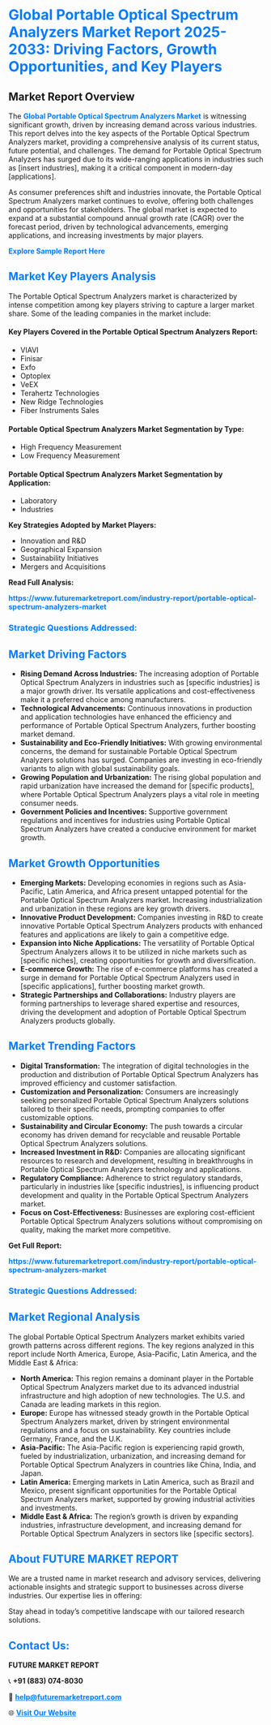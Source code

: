<h1 style="color: #007BFF;">Global Portable Optical Spectrum Analyzers Market Report 2025-2033: Driving Factors, Growth Opportunities, and Key Players</h1>

<section id="overview">
<h2>Market Report Overview</h2>
<p>The <a href="https://www.futuremarketreport.com/industry-report/portable-optical-spectrum-analyzers-market" style="color: #007BFF; text-decoration: none;"><strong>Global Portable Optical Spectrum Analyzers Market</strong></a> is witnessing significant growth, driven by increasing demand across various industries. This report delves into the key aspects of the Portable Optical Spectrum Analyzers market, providing a comprehensive analysis of its current status, future potential, and challenges. The demand for Portable Optical Spectrum Analyzers has surged due to its wide-ranging applications in industries such as [insert industries], making it a critical component in modern-day [applications].</p>
<p>As consumer preferences shift and industries innovate, the Portable Optical Spectrum Analyzers market continues to evolve, offering both challenges and opportunities for stakeholders. The global market is expected to expand at a substantial compound annual growth rate (CAGR) over the forecast period, driven by technological advancements, emerging applications, and increasing investments by major players.</p>
</section>

<section id="overview">
<p><a href="https://www.futuremarketreport.com/request-sample/reportId=27529" style="color: #007BFF; text-decoration: none;"><strong>Explore Sample Report Here</strong></a></p>
</section>

<section id="key-players">
<h2 style="color: #007BFF;">Market Key Players Analysis</h2>
<p>The Portable Optical Spectrum Analyzers market is characterized by intense competition among key players striving to capture a larger market share. Some of the leading companies in the market include:</p>
<h4>Key Players Covered in the Portable Optical Spectrum Analyzers Report:</h4>
<ul><li>VIAVI</li><li>Finisar</li><li>Exfo</li><li>Optoplex</li><li>VeEX</li><li>Terahertz Technologies</li><li>New Ridge Technologies</li><li>Fiber Instruments Sales</li></ul>
<h4>Portable Optical Spectrum Analyzers Market Segmentation by Type:</h4>
<ul><li>High Frequency Measurement</li><li>Low Frequency Measurement</li></ul>

<h4>Portable Optical Spectrum Analyzers Market Segmentation by Application:</h4>
<ul><li>Laboratory</li><li>Industries</li></ul>
<p><strong>Key Strategies Adopted by Market Players:</strong></p>
<ul>
<li>Innovation and R&D</li>
<li>Geographical Expansion</li>
<li>Sustainability Initiatives</li>
<li>Mergers and Acquisitions</li>
</ul>
</section>

<section>
<p><strong>Read Full Analysis: </strong></p><a href="https://www.futuremarketreport.com/industry-report/portable-optical-spectrum-analyzers-market" style="color: #007BFF; text-decoration: none;"><strong>https://www.futuremarketreport.com/industry-report/portable-optical-spectrum-analyzers-market</strong></a>
<h3 style="color: #007BFF;">Strategic Questions Addressed:</h3>
</section>

<section id="driving-factors">
<h2 style="color: #007BFF;">Market Driving Factors</h2>
<ul>
<li><strong>Rising Demand Across Industries:</strong> The increasing adoption of Portable Optical Spectrum Analyzers in industries such as [specific industries] is a major growth driver. Its versatile applications and cost-effectiveness make it a preferred choice among manufacturers.</li>
<li><strong>Technological Advancements:</strong> Continuous innovations in production and application technologies have enhanced the efficiency and performance of Portable Optical Spectrum Analyzers, further boosting market demand.</li>
<li><strong>Sustainability and Eco-Friendly Initiatives:</strong> With growing environmental concerns, the demand for sustainable Portable Optical Spectrum Analyzers solutions has surged. Companies are investing in eco-friendly variants to align with global sustainability goals.</li>
<li><strong>Growing Population and Urbanization:</strong> The rising global population and rapid urbanization have increased the demand for [specific products], where Portable Optical Spectrum Analyzers plays a vital role in meeting consumer needs.</li>
<li><strong>Government Policies and Incentives:</strong> Supportive government regulations and incentives for industries using Portable Optical Spectrum Analyzers have created a conducive environment for market growth.</li>
</ul>
</section>

<section id="growth-opportunities">
<h2 style="color: #007BFF;">Market Growth Opportunities</h2>
<ul>
<li><strong>Emerging Markets:</strong> Developing economies in regions such as Asia-Pacific, Latin America, and Africa present untapped potential for the Portable Optical Spectrum Analyzers market. Increasing industrialization and urbanization in these regions are key growth drivers.</li>
<li><strong>Innovative Product Development:</strong> Companies investing in R&D to create innovative Portable Optical Spectrum Analyzers products with enhanced features and applications are likely to gain a competitive edge.</li>
<li><strong>Expansion into Niche Applications:</strong> The versatility of Portable Optical Spectrum Analyzers allows it to be utilized in niche markets such as [specific niches], creating opportunities for growth and diversification.</li>
<li><strong>E-commerce Growth:</strong> The rise of e-commerce platforms has created a surge in demand for Portable Optical Spectrum Analyzers used in [specific applications], further boosting market growth.</li>
<li><strong>Strategic Partnerships and Collaborations:</strong> Industry players are forming partnerships to leverage shared expertise and resources, driving the development and adoption of Portable Optical Spectrum Analyzers products globally.</li>
</ul>
</section>

<section id="trending-factors">
<h2 style="color: #007BFF;">Market Trending Factors</h2>
<ul>
<li><strong>Digital Transformation:</strong> The integration of digital technologies in the production and distribution of Portable Optical Spectrum Analyzers has improved efficiency and customer satisfaction.</li>
<li><strong>Customization and Personalization:</strong> Consumers are increasingly seeking personalized Portable Optical Spectrum Analyzers solutions tailored to their specific needs, prompting companies to offer customizable options.</li>
<li><strong>Sustainability and Circular Economy:</strong> The push towards a circular economy has driven demand for recyclable and reusable Portable Optical Spectrum Analyzers solutions.</li>
<li><strong>Increased Investment in R&D:</strong> Companies are allocating significant resources to research and development, resulting in breakthroughs in Portable Optical Spectrum Analyzers technology and applications.</li>
<li><strong>Regulatory Compliance:</strong> Adherence to strict regulatory standards, particularly in industries like [specific industries], is influencing product development and quality in the Portable Optical Spectrum Analyzers market.</li>
<li><strong>Focus on Cost-Effectiveness:</strong> Businesses are exploring cost-efficient Portable Optical Spectrum Analyzers solutions without compromising on quality, making the market more competitive.</li>
</ul>
</section>

<section>
<p><strong>Get Full Report: </strong></p><a href="https://www.futuremarketreport.com/industry-report/portable-optical-spectrum-analyzers-market" style="color: #007BFF; text-decoration: none;"><strong>https://www.futuremarketreport.com/industry-report/portable-optical-spectrum-analyzers-market</strong></a>
<h3 style="color: #007BFF;">Strategic Questions Addressed:</h3>
</section>


<section id="regional-analysis">
<h2 style="color: #007BFF;">Market Regional Analysis</h2>
<p>The global Portable Optical Spectrum Analyzers market exhibits varied growth patterns across different regions. The key regions analyzed in this report include North America, Europe, Asia-Pacific, Latin America, and the Middle East & Africa:</p>
<ul>
<li><strong>North America:</strong> This region remains a dominant player in the Portable Optical Spectrum Analyzers market due to its advanced industrial infrastructure and high adoption of new technologies. The U.S. and Canada are leading markets in this region.</li>
<li><strong>Europe:</strong> Europe has witnessed steady growth in the Portable Optical Spectrum Analyzers market, driven by stringent environmental regulations and a focus on sustainability. Key countries include Germany, France, and the U.K.</li>
<li><strong>Asia-Pacific:</strong> The Asia-Pacific region is experiencing rapid growth, fueled by industrialization, urbanization, and increasing demand for Portable Optical Spectrum Analyzers in countries like China, India, and Japan.</li>
<li><strong>Latin America:</strong> Emerging markets in Latin America, such as Brazil and Mexico, present significant opportunities for the Portable Optical Spectrum Analyzers market, supported by growing industrial activities and investments.</li>
<li><strong>Middle East & Africa:</strong> The region’s growth is driven by expanding industries, infrastructure development, and increasing demand for Portable Optical Spectrum Analyzers in sectors like [specific sectors].</li>
</ul>
</section>

<footer>
<h2 style="color: #007BFF;">About FUTURE MARKET REPORT</h2>
<p>We are a trusted name in market research and advisory services, delivering actionable insights and strategic support to businesses across diverse industries. Our expertise lies in offering:</p>

<p>Stay ahead in today’s competitive landscape with our tailored research solutions.</p>

<h2 style="color: #007BFF;">Contact Us:</h2>
<p><strong>FUTURE MARKET REPORT</strong></p>
<p>📞 <strong>+91 (883) 074-8030</strong></p>
<p>📧 <strong><a href="mailto:help@futuremarketreport.com" style="color: #007BFF;">help@futuremarketreport.com</a></strong></p>
<p>🌐 <strong><a href="https://www.futuremarketreport.com/" style="color: #007BFF;">Visit Our Website</a></strong></p>
</footer>